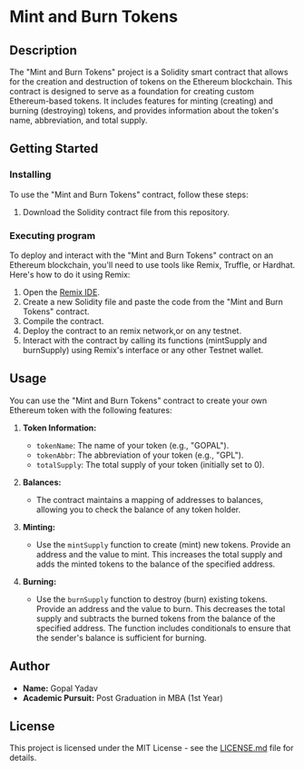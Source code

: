 # Mint and Burn Tokens

## Description

The "Mint and Burn Tokens" project is a Solidity smart contract that allows for the creation and destruction of tokens on the Ethereum blockchain. This contract is designed to serve as a foundation for creating custom Ethereum-based tokens. It includes features for minting (creating) and burning (destroying) tokens, and provides information about the token's name, abbreviation, and total supply.

## Getting Started

### Installing

To use the "Mint and Burn Tokens" contract, follow these steps:

1. Download the Solidity contract file from this repository.

### Executing program

To deploy and interact with the "Mint and Burn Tokens" contract on an Ethereum blockchain, you'll need to use tools like Remix, Truffle, or Hardhat. Here's how to do it using Remix:

1. Open the [Remix IDE](https://remix.ethereum.org/).
2. Create a new Solidity file and paste the code from the "Mint and Burn Tokens" contract.
3. Compile the contract.
4. Deploy the contract to an remix  network,or on any testnet.
5. Interact with the contract by calling its functions (mintSupply and burnSupply) using Remix's interface or any other Testnet wallet.

## Usage

You can use the "Mint and Burn Tokens" contract to create your own Ethereum token with the following features:

1. **Token Information:**
   - `tokenName`: The name of your token (e.g., "GOPAL").
   - `tokenAbbr`: The abbreviation of your token (e.g., "GPL").
   - `totalSupply`: The total supply of your token (initially set to 0).

2. **Balances:**
   - The contract maintains a mapping of addresses to balances, allowing you to check the balance of any token holder.

3. **Minting:**
   - Use the `mintSupply` function to create (mint) new tokens. Provide an address and the value to mint. This increases the total supply and adds the minted tokens to the balance of the specified address.

4. **Burning:**
   - Use the `burnSupply` function to destroy (burn) existing tokens. Provide an address and the value to burn. This decreases the total supply and subtracts the burned tokens from the balance of the specified address. The function includes conditionals to ensure that the sender's balance is sufficient for burning.

## Author

- **Name:** Gopal Yadav
- **Academic Pursuit:** Post Graduation in MBA (1st Year)

## License

This project is licensed under the MIT License - see the [LICENSE.md](LICENSE.md) file for details.
